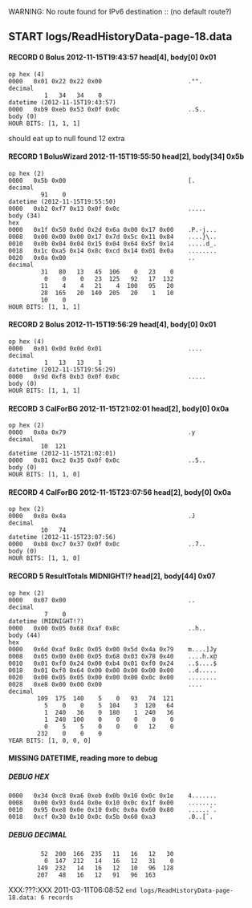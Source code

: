 WARNING: No route found for IPv6 destination :: (no default route?)
## START logs/ReadHistoryData-page-18.data
#### RECORD 0 Bolus 2012-11-15T19:43:57 head[4], body[0] 0x01
    op hex (4)
    0000   0x01 0x22 0x22 0x00                        ."".
    decimal
              1   34   34    0
    datetime (2012-11-15T19:43:57)
    0000   0xb9 0xeb 0x53 0x0f 0x0c                   ..S..
    body (0)
    HOUR BITS: [1, 1, 1]

should eat up to null
found 12 extra
#### RECORD 1 BolusWizard 2012-11-15T19:55:50 head[2], body[34] 0x5b
    op hex (2)
    0000   0x5b 0x00                                  [.
    decimal
             91    0
    datetime (2012-11-15T19:55:50)
    0000   0xb2 0xf7 0x13 0x0f 0x0c                   .....
    body (34)
    hex
    0000   0x1f 0x50 0x0d 0x2d 0x6a 0x00 0x17 0x00    .P.-j...
    0008   0x00 0x00 0x00 0x17 0x7d 0x5c 0x11 0x84    ....}\..
    0010   0x0b 0x04 0x04 0x15 0x04 0x64 0x5f 0x14    .....d_.
    0018   0x1c 0xa5 0x14 0x8c 0xcd 0x14 0x01 0x0a    ........
    0020   0x0a 0x00                                  ..
    decimal
             31   80   13   45  106    0   23    0
              0    0    0   23  125   92   17  132
             11    4    4   21    4  100   95   20
             28  165   20  140  205   20    1   10
             10    0
    HOUR BITS: [1, 1, 1]

#### RECORD 2 Bolus 2012-11-15T19:56:29 head[4], body[0] 0x01
    op hex (4)
    0000   0x01 0x0d 0x0d 0x01                        ....
    decimal
              1   13   13    1
    datetime (2012-11-15T19:56:29)
    0000   0x9d 0xf8 0xb3 0x0f 0x0c                   .....
    body (0)
    HOUR BITS: [1, 1, 1]

#### RECORD 3 CalForBG 2012-11-15T21:02:01 head[2], body[0] 0x0a
    op hex (2)
    0000   0x0a 0x79                                  .y
    decimal
             10  121
    datetime (2012-11-15T21:02:01)
    0000   0x81 0xc2 0x35 0x0f 0x0c                   ..5..
    body (0)
    HOUR BITS: [1, 1, 0]

#### RECORD 4 CalForBG 2012-11-15T23:07:56 head[2], body[0] 0x0a
    op hex (2)
    0000   0x0a 0x4a                                  .J
    decimal
             10   74
    datetime (2012-11-15T23:07:56)
    0000   0xb8 0xc7 0x37 0x0f 0x0c                   ..7..
    body (0)
    HOUR BITS: [1, 1, 0]

#### RECORD 5 ResultTotals MIDNIGHT!? head[2], body[44] 0x07
    op hex (2)
    0000   0x07 0x00                                  ..
    decimal
              7    0
    datetime (MIDNIGHT!?)
    0000   0x00 0x05 0x68 0xaf 0x8c                   ..h..
    body (44)
    hex
    0000   0x6d 0xaf 0x8c 0x05 0x00 0x5d 0x4a 0x79    m....]Jy
    0008   0x05 0x00 0x00 0x05 0x68 0x03 0x78 0x40    ....h.x@
    0010   0x01 0xf0 0x24 0x00 0xb4 0x01 0xf0 0x24    ..$....$
    0018   0x01 0xf0 0x64 0x00 0x00 0x00 0x00 0x00    ..d.....
    0020   0x00 0x05 0x05 0x00 0x00 0x00 0x0c 0x00    ........
    0028   0xe8 0x00 0x00 0x00                        ....
    decimal
            109  175  140    5    0   93   74  121
              5    0    0    5  104    3  120   64
              1  240   36    0  180    1  240   36
              1  240  100    0    0    0    0    0
              0    5    5    0    0    0   12    0
            232    0    0    0
    YEAR BITS: [1, 0, 0, 0]

#### MISSING DATETIME, reading more to debug
##### DEBUG HEX
    0000   0x34 0xc8 0xa6 0xeb 0x0b 0x10 0x0c 0x1e    4.......
    0008   0x00 0x93 0xd4 0x0e 0x10 0x0c 0x1f 0x00    ........
    0010   0x95 0xe8 0x0e 0x10 0x0c 0x0a 0x60 0x80    ......`.
    0018   0xcf 0x30 0x10 0x0c 0x5b 0x60 0xa3         .0..[`.
##### DEBUG DECIMAL
             52  200  166  235   11   16   12   30
              0  147  212   14   16   12   31    0
            149  232   14   16   12   10   96  128
            207   48   16   12   91   96  163
XXX:???:XXX 2011-03-11T06:08:52
`end logs/ReadHistoryData-page-18.data: 6 records`
